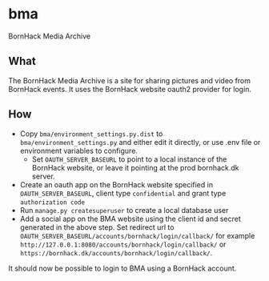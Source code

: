 # bma
BornHack Media Archive

## What
The BornHack Media Archive is a site for sharing pictures and video from BornHack events. It uses the BornHack website oauth2 provider for login.

## How
* Copy `bma/environment_settings.py.dist` to `bma/environment_settings.py` and either edit it directly, or use .env file or environment variables to configure.
    * Set `OAUTH_SERVER_BASEURL` to point to a local instance of the BornHack website, or leave it pointing at the prod bornhack.dk server.
* Create an oauth app on the BornHack website specified in `OAUTH_SERVER_BASEURL`, client type `confidential` and grant type `authorization code`
* Run `manage.py createsuperuser` to create a local database user
* Add a social app on the BMA website using the client id and secret generated in the above step. Set redirect url to `OAUTH_SERVER_BASEURL/accounts/bornhack/login/callback/` for example `http://127.0.0.1:8080/accounts/bornhack/login/callback/` or `https://bornhack.dk/accounts/bornhack/login/callback/`.


It should now be possible to login to BMA using a BornHack account.
